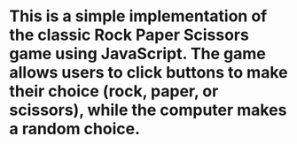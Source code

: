 # This is a simple implementation of the classic Rock Paper Scissors game using JavaScript. The game allows users to click buttons to make their choice (rock, paper, or scissors), while the computer makes a random choice.
